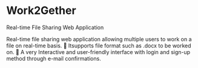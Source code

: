 # Work2Gether
Real-time File Sharing Web Application

Real-time file sharing web application allowing 
multiple users to work on a file on real-time basis.
 Itsupports file format such as .docx to be worked on.
 A very Interactive and user-friendly interface with login and 
sign-up method through e-mail confirmations.
